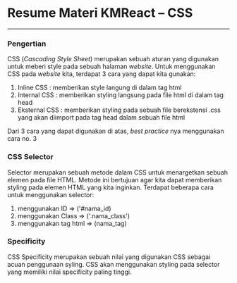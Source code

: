 # Resume Materi KMReact – CSS

---

### Pengertian

CSS (_Cascading Style Sheet_) merupakan sebuah aturan yang digunakan untuk meberi style pada sebuah halaman _website_. Untuk menggunakan CSS pada _website_ kita, terdapat 3 cara yang dapat kita gunakan:

1. Inline CSS : memberikan style langung di dalam tag html
2. Internal CSS : memberikan styling langsung pada file html di dalam tag head
3. Eksternal CSS : memberikan styling pada sebuah file berekstensi .css yang akan diimport pada tag head dalam sebuah file html

Dari 3 cara yang dapat digunakan di atas, _best practice_ nya menggunakan cara no. 3

### CSS Selector

Selector merupakan sebuah metode dalam CSS untuk menargetkan sebuah elemen pada file HTML. Metode ini bertujuan agar kita dapat memberikan styling pada elemen HTML yang kita inginkan. Terdapat beberapa cara untuk menggunakan selector:

1. menggunakan ID => ('#nama_id)
2. menggunakan Class => ('.nama_class')
3. menggunakan tag html => (nama_tag)

### Specificity

CSS Specificity merupakan sebuah nilai yang digunakan CSS sebagai acuan penggunaan syling. CSS akan menggunakan styling pada selector yang memiliki nilai specificity paling tinggi.
